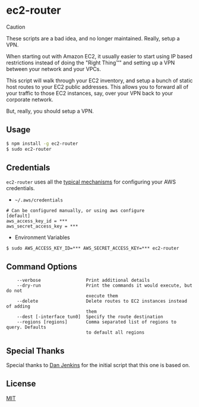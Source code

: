 # ec2-router

> [!CAUTION]
> These scripts are a bad idea, and no longer maintained. Really, setup a VPN.

When starting out with Amazon EC2, it usually easier to start using IP based
restrictions instead of doing the "Right Thing™" and setting up a VPN between
your network and your VPCs.

This script will walk through your EC2 inventory, and setup a bunch of static
host routes to your EC2 public addresses. This allows you to forward all of your
traffic to those EC2 instances, say, over your VPN back to your corporate
network.

But, really, you should setup a VPN.

## Usage

```bash
$ npm install -g ec2-router
$ sudo ec2-router
```

## Credentials

`ec2-router` uses all the [typical mechanisms][] for configuring your AWS
credentials.

 [typical mechanisms]: http://docs.aws.amazon.com/cli/latest/userguide/cli-chap-getting-started.html

 * `~/.aws/credentials`

```
# Can be configured manually, or using aws configure
[default]
aws_access_key_id = ***
aws_secret_access_key = ***
```

 * Environment Variables

```
$ sudo AWS_ACCESS_KEY_ID=*** AWS_SECRET_ACCESS_KEY=*** ec2-router
```

## Command Options

```
    --verbose                 Print additional details
    --dry-run                 Print the commands it would execute, but do not
                              execute them
    --delete                  Delete routes to EC2 instances instead of adding
                              them
    --dest [-interface tun0]  Specify the route destination
    --regions [regions]       Comma separated list of regions to query. Defaults
                              to default all regions
```

## Special Thanks

Special thanks to [Dan Jenkins][] for the initial script that this one is based
on.

 [Dan Jenkins]: https://github.com/danjenkins

## License

[MIT](./LICENSE)
